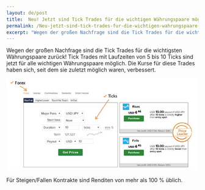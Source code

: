 ```yaml
---
layout: de/post
title:  Neu! Jetzt sind Tick Trades für die wichtigen Währungspaare möglich
permalink: /Neu-jetzt-sind-tick-trades-fur-die-wichtigen-wahrungspaare-moglich/
excerpt: "Wegen der großen Nachfrage sind die Tick Trades für die wichtigsten Währungspaare zurück! Tick Trades mit Laufzeiten von 5 bis 10 Ticks sind jetzt für alle wichtigen Währungspaare möglich. Die Kurse für diese Trades haben sich..."
---
```


Wegen der großen Nachfrage sind die Tick Trades für die wichtigsten Währungspaare zurück! Tick Trades mit Laufzeiten von 5 bis 10 Ticks sind jetzt für alle wichtigen Währungspaare möglich. Die Kurse für diese Trades haben sich, seit dem sie zuletzt möglich waren, verbessert. 

![](/post_images/FX-ticktrade-en.jpg)

Für Steigen/Fallen Kontrakte sind Renditen von mehr als 100 % üblich.